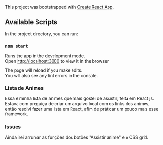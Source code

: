 This project was bootstrapped with [Create React App](https://github.com/facebook/create-react-app).

## Available Scripts

In the project directory, you can run:

### `npm start`

Runs the app in the development mode.<br />
Open [http://localhost:3000](http://localhost:3000) to view it in the browser.

The page will reload if you make edits.<br />
You will also see any lint errors in the console.

### Lista de Animes

Essa é minha lista de animes que mais gostei de assistir, feita em React js.<br>
Estava com preguiça de criar um arquivo local com os links dos animes, então resolvi fazer uma lista em
React, afim de práticar um pouco mais esse framework.

### Issues

Ainda irei arrumar as funções dos botões "Assistir anime" e o CSS grid.
